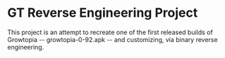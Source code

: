 # GT Reverse Engineering Project
This project is an attempt to recreate one of the first released builds of Growtopia -- growtopia-0-92.apk -- and customizing,
via binary reverse engineering.
